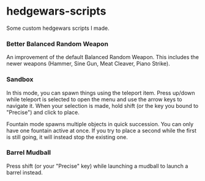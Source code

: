 hedgewars-scripts
=================

Some custom hedgewars scripts I made.

### Better Balanced Random Weapon
An improvement of the default Balanced Random Weapon.
This includes the newer weapons (Hammer, Sine Gun, Meat Cleaver, Piano Strike).

### Sandbox
In this mode, you can spawn things using the teleport item.
Press up/down while teleport is selected to open the menu and use the arrow keys to navigate it.
When your selection is made, hold shift (or the key you bound to "Precise") and click to place.

Fountain mode spawns multiple objects in quick succession.
You can only have one fountain active at once. If you try to place a second while the first is still going, it will instead stop the existing one.

### Barrel Mudball
Press shift (or your "Precise" key) while launching a mudball to launch a barrel instead.
